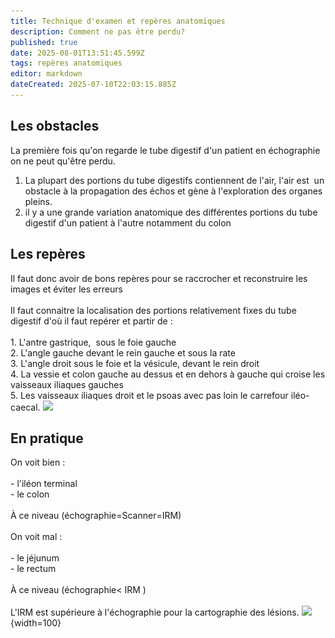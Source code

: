 ```yaml
---
title: Technique d'examen et repères anatomiques
description: Comment ne pas être perdu?
published: true
date: 2025-08-01T13:51:45.599Z
tags: repères anatomiques
editor: markdown
dateCreated: 2025-07-10T22:03:15.885Z
---
```


## Les obstacles

La première fois qu'on regarde le tube digestif d'un patient en échographie on ne peut qu'être perdu.

1.  La plupart des portions du tube digestifs contiennent de l'air, l'air est  un obstacle à la propagation des échos et gène à l'exploration des organes pleins.
2.  il y a une grande variation anatomique des différentes portions du tube digestif d'un patient à l'autre notamment du colon

## Les repères 


Il faut donc avoir de bons repères pour se raccrocher et reconstruire les images et éviter les erreurs<br><br>Il faut connaitre la localisation des portions relativement fixes du tube digestif d'où il faut repérer et partir de :<br><br>1.  L'antre gastrique,  sous le foie gauche<br>2.  L'angle gauche devant le rein gauche et sous la rate<br>3.  L'angle droit sous le foie et la vésicule, devant le rein droit<br>4.  La vessie et colon gauche au dessus et en dehors à gauche qui croise les vaisseaux iliaques gauches<br>5.  Les vaisseaux iliaques droit et le psoas avec pas loin le carrefour iléo-caecal. ![](/schémas/les_repères_échographiques.jpg) 

## En pratique


On voit bien :<br><br>-   l'iléon terminal<br>-   le colon<br><br>À ce niveau (échographie=Scanner=IRM)<br><br>On voit mal :<br><br>-   le jéjunum<br>-   le rectum<br><br>À ce niveau (échographie< IRM )<br><br>L'IRM est supérieure à l'échographie pour la cartographie des lésions.  ![](/schémas/schéma_colon-grèle.jpg){width=100}
